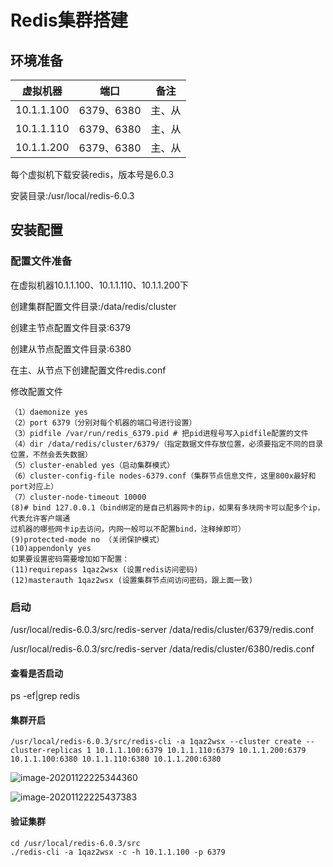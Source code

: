 # Redis集群搭建

## 环境准备

| 虚拟机器   | 端口       | 备注   |
| ---------- | ---------- | ------ |
| 10.1.1.100 | 6379、6380 | 主、从 |
| 10.1.1.110 | 6379、6380 | 主、从 |
| 10.1.1.200 | 6379、6380 | 主、从 |

每个虚拟机下载安装redis，版本号是6.0.3

安装目录:/usr/local/redis-6.0.3

## 安装配置

### 配置文件准备

在虚拟机器10.1.1.100、10.1.1.110、10.1.1.200下

创建集群配置文件目录:/data/redis/cluster

创建主节点配置文件目录:6379

创建从节点配置文件目录:6380

在主、从节点下创建配置文件redis.conf

修改配置文件

```
（1）daemonize yes
（2）port 6379（分别对每个机器的端口号进行设置）
（3）pidfile /var/run/redis_6379.pid # 把pid进程号写入pidfile配置的文件
（4）dir /data/redis/cluster/6379/（指定数据文件存放位置，必须要指定不同的目录位置，不然会丢失数据）
（5）cluster‐enabled yes（启动集群模式）
（6）cluster‐config‐file nodes‐6379.conf（集群节点信息文件，这里800x最好和port对应上）
（7）cluster‐node‐timeout 10000
(8)# bind 127.0.0.1（bind绑定的是自己机器网卡的ip，如果有多块网卡可以配多个ip，代表允许客户端通
过机器的哪些网卡ip去访问，内网一般可以不配置bind，注释掉即可）
(9)protected‐mode no （关闭保护模式）
(10)appendonly yes
如果要设置密码需要增加如下配置：
(11)requirepass 1qaz2wsx (设置redis访问密码)
(12)masterauth 1qaz2wsx (设置集群节点间访问密码，跟上面一致)
```

### 启动

/usr/local/redis-6.0.3/src/redis-server /data/redis/cluster/6379/redis.conf

/usr/local/redis-6.0.3/src/redis-server /data/redis/cluster/6380/redis.conf

#### 查看是否启动

ps -ef|grep redis

#### 集群开启

```
/usr/local/redis-6.0.3/src/redis-cli -a 1qaz2wsx --cluster create --cluster-replicas 1 10.1.1.100:6379 10.1.1.110:6379 10.1.1.200:6379 10.1.1.100:6380 10.1.1.110:6380 10.1.1.200:6380
```

![image-20201122225344360](C:\Users\Jy\AppData\Roaming\Typora\typora-user-images\image-20201122225344360.png)

![image-20201122225437383](C:\Users\Jy\AppData\Roaming\Typora\typora-user-images\image-20201122225437383.png)



#### 验证集群

```
cd /usr/local/redis-6.0.3/src
./redis-cli -a 1qaz2wsx -c -h 10.1.1.100 -p 6379
```



